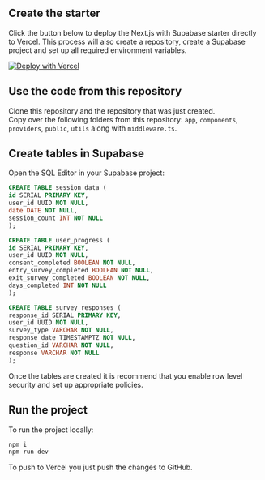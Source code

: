 ## Create the starter

Click the button below to deploy the Next.js with Supabase starter directly to Vercel. This process will also create a repository, create a Supabase project and set up all required environment variables.

[![Deploy with Vercel](https://vercel.com/button)](https://vercel.com/new/clone?repository-url=https%3A%2F%2Fgithub.com%2Fvercel%2Fnext.js%2Ftree%2Fcanary%2Fexamples%2Fwith-supabase&project-name=nextjs-with-supabase&repository-name=nextjs-with-supabase&demo-title=nextjs-with-supabase&demo-description=This%20starter%20configures%20Supabase%20Auth%20to%20use%20cookies%2C%20making%20the%20user's%20session%20available%20throughout%20the%20entire%20Next.js%20app%20-%20Client%20Components%2C%20Server%20Components%2C%20Route%20Handlers%2C%20Server%20Actions%20and%20Middleware.&demo-url=https%3A%2F%2Fdemo-nextjs-with-supabase.vercel.app%2F&external-id=https%3A%2F%2Fgithub.com%2Fvercel%2Fnext.js%2Ftree%2Fcanary%2Fexamples%2Fwith-supabase&demo-image=https%3A%2F%2Fdemo-nextjs-with-supabase.vercel.app%2Fopengraph-image.png&integration-ids=oac_VqOgBHqhEoFTPzGkPd7L0iH6)


## Use the code from this repository

Clone this repository and the repository that was just created. <br>
Copy over the following folders from this repository: `app`, `components`, `providers`, `public`, `utils` along with `middleware.ts`.

## Create tables in Supabase
Open the SQL Editor in your Supabase project: 
```sql
CREATE TABLE session_data (
id SERIAL PRIMARY KEY,
user_id UUID NOT NULL,
date DATE NOT NULL,
session_count INT NOT NULL
);
```

```sql
CREATE TABLE user_progress (
id SERIAL PRIMARY KEY,
user_id UUID NOT NULL,
consent_completed BOOLEAN NOT NULL,
entry_survey_completed BOOLEAN NOT NULL,
exit_survey_completed BOOLEAN NOT NULL,
days_completed INT NOT NULL
);
```

```sql
CREATE TABLE survey_responses (
response_id SERIAL PRIMARY KEY,
user_id UUID NOT NULL,
survey_type VARCHAR NOT NULL,
response_date TIMESTAMPTZ NOT NULL,
question_id VARCHAR NOT NULL,
response VARCHAR NOT NULL
);
```
Once the tables are created it is recommend that you enable row level security and set up appropriate policies.

## Run the project
To run the project locally:
```bash
npm i
npm run dev
```
To push to Vercel you just push the changes to GitHub. 

